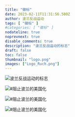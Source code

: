 ```yaml
---
title: "徽标"
date: 2023-02-11T11:31:56.580Z
author: 波兰反战运动
tags: [ "徽标" ]
#categories: [ "徽标" ]
nodateline: true
noprevnext: true
disable_comments: true
description: "波兰反战运动的标志"
draft: false
toc: false
thumbnail: "logo.png"
images: ["Logo_Ruch.png"]
---
```


![波兰反战运动的标志](/PRA.jpeg)

![#阻止波兰的美国化](/SAP-1.jpeg)

![#阻止波兰的美国化](/SAP2.jpeg)

![#阻止波兰的美国化](/SAP3.jpeg)
